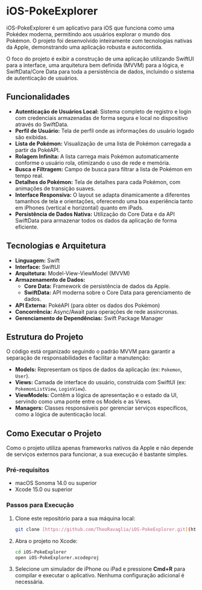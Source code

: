 # iOS-PokeExplorer

iOS-PokeExplorer é um aplicativo para iOS que funciona como uma Pokédex moderna, permitindo aos usuários explorar o mundo dos Pokémon. O projeto foi desenvolvido inteiramente com tecnologias nativas da Apple, demonstrando uma aplicação robusta e autocontida.

O foco do projeto é exibir a construção de uma aplicação utilizando SwiftUI para a interface, uma arquitetura bem definida (MVVM) para a lógica, e SwiftData/Core Data para toda a persistência de dados, incluindo o sistema de autenticação de usuários.

## Funcionalidades

* **Autenticação de Usuários Local:** Sistema completo de registro e login com credenciais armazenadas de forma segura e local no dispositivo através do SwiftData.
* **Perfil de Usuário:** Tela de perfil onde as informações do usuário logado são exibidas.
* **Lista de Pokémon:** Visualização de uma lista de Pokémon carregada a partir da PokéAPI.
* **Rolagem Infinita:** A lista carrega mais Pokémon automaticamente conforme o usuário rola, otimizando o uso de rede e memória.
* **Busca e Filtragem:** Campo de busca para filtrar a lista de Pokémon em tempo real.
* **Detalhes do Pokémon:** Tela de detalhes para cada Pokémon, com animações de transição suaves.
* **Interface Responsiva:** O layout se adapta dinamicamente a diferentes tamanhos de tela e orientações, oferecendo uma boa experiência tanto em iPhones (vertical e horizontal) quanto em iPads.
* **Persistência de Dados Nativa:** Utilização do Core Data e da API SwiftData para armazenar todos os dados da aplicação de forma eficiente.

## Tecnologias e Arquitetura

* **Linguagem:** Swift
* **Interface:** SwiftUI
* **Arquitetura:** Model-View-ViewModel (MVVM)
* **Armazenamento de Dados:**
    * **Core Data:** Framework de persistência de dados da Apple.
    * **SwiftData:** API moderna sobre o Core Data para gerenciamento de dados.
* **API Externa:** PokéAPI (para obter os dados dos Pokémon)
* **Concorrência:** Async/Await para operações de rede assíncronas.
* **Gerenciamento de Dependências:** Swift Package Manager

## Estrutura do Projeto

O código está organizado seguindo o padrão MVVM para garantir a separação de responsabilidades e facilitar a manutenção:

* **Models:** Representam os tipos de dados da aplicação (ex: `Pokemon`, `User`).
* **Views:** Camada de interface do usuário, construída com SwiftUI (ex: `PokemonListView`, `LoginView`).
* **ViewModels:** Contêm a lógica de apresentação e o estado da UI, servindo como uma ponte entre os Models e as Views.
* **Managers:** Classes responsáveis por gerenciar serviços específicos, como a lógica de autenticação local.

## Como Executar o Projeto

Como o projeto utiliza apenas frameworks nativos da Apple e não depende de serviços externos para funcionar, a sua execução é bastante simples.

### Pré-requisitos

* macOS Sonoma 14.0 ou superior
* Xcode 15.0 ou superior

### Passos para Execução

1.  Clone este repositório para a sua máquina local:
    ```sh
    git clone [https://github.com/TheoRavaglia/iOS-PokeExplorer.git](https://github.com/TheoRavaglia/iOS-PokeExplorer.git)
    ```
2.  Abra o projeto no Xcode:
    ```sh
    cd iOS-PokeExplorer
    open iOS-PokeExplorer.xcodeproj
    ```
3.  Selecione um simulador de iPhone ou iPad e pressione **Cmd+R** para compilar e executar o aplicativo. Nenhuma configuração adicional é necessária.

